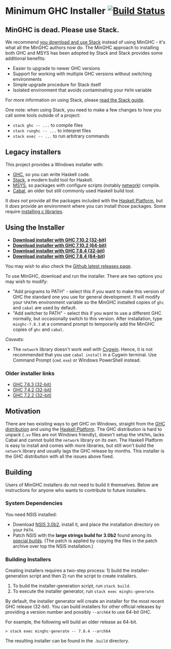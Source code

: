 # Minimum GHC Installer [![Build Status](https://img.shields.io/travis/fpco/minghc.svg?style=flat)](https://travis-ci.org/fpco/minghc)

## MinGHC is dead. Please use Stack.

We  recommend [you download and use
Stack](https://github.com/commercialhaskell/stack/blob/release/doc/install_and_upgrade.md)
instead of using MinGHC - it's what all the MinGHC authors now do. The MinGHC approach to installing both GHC
and MSYS has been adopted by Stack and Stack provides some additional
benefits:

* Easier to upgrade to newer GHC versions
* Support for working with multiple GHC versions without switching environments
* Simple upgrade procedure for Stack itself
* Isolated environment that avoids contaminating your `PATH` variable

For more information on using Stack, please [read the Stack
guide](https://github.com/commercialhaskell/stack/tree/release/doc/GUIDE.md).

One note: when using Stack, you need to make a few changes to how you
call some tools outside of a project:

* `stack ghc -- ...` to compile files
* `stack runghc -- ...` to interpret files
* `stack exec -- ...` to run arbitrary commands

## Legacy installers

This project provides a Windows installer with:

* [GHC](https://www.haskell.org/ghc/), so you can write Haskell code.
* [Stack](https://github.com/commercialhaskell/stack#readme), a modern build tool for Haskell.
* [MSYS](http://www.mingw.org/wiki/MSYS), so packages with configure scripts (notably [network](https://hackage.haskell.org/package/network)) compile.
* [Cabal](https://www.haskell.org/cabal/), an older but still commonly used Haskell build tool.

It _does not_ provide all the packages included with the [Haskell Platform](https://www.haskell.org/platform/), but it _does_ provide an environment where you can install those packages.  Some require [installing c libraries](docs/InstallingCLibs.md).


## Using the Installer

* [**Download installer with GHC 7.10.2 (32-bit)**](https://github.com/fpco/minghc/releases/download/2015-12-04/minghc-7.10.2-i386.exe)
* [**Download installer with GHC 7.10.2 (64-bit)**](https://github.com/fpco/minghc/releases/download/2015-12-04/minghc-7.10.2-x86_64.exe)
* [**Download installer with GHC 7.8.4 (32-bit)**](https://github.com/fpco/minghc/releases/download/2015-12-04/minghc-7.8.4-i386.exe)
* [**Download installer with GHC 7.8.4 (64-bit)**](https://github.com/fpco/minghc/releases/download/2015-12-04/minghc-7.8.4-x86_64.exe)

You may wish to also check the [Github latest releases page](https://github.com/fpco/minghc/releases/latest).

To use MinGHC, download and run the installer. There are two options you may wish to modify:

* "Add programs to PATH" - select this if you want to make this version of GHC the standard one you use for general development. It will modify your `%PATH%` environment variable so the MinGHC installed copies of `ghc` and `cabal` are used by default.
* "Add switcher to PATH" - select this if you want to use a different GHC normally, but occasionally switch to this version. After installation, type `minghc-7.8.3` at a command prompt to temporarily add the MinGHC copies of `ghc` and `cabal`.

_Caveats:_
* The `network` library doesn't work well with [Cygwin](https://cygwin.com/). Hence, it is not recommended that you use `cabal install` in a Cygwin terminal. Use Command Prompt (`cmd.exe`) or Windows PowerShell instead.

### Older installer links

* [GHC 7.6.3 (32-bit)](https://s3.amazonaws.com/download.fpcomplete.com/minghc/minghc-7.6.3.exe)
* [GHC 7.4.2 (32-bit)](https://s3.amazonaws.com/download.fpcomplete.com/minghc/minghc-7.4.2.exe)
* [GHC 7.2.2 (32-bit)](https://s3.amazonaws.com/download.fpcomplete.com/minghc/minghc-7.2.2.exe)

## Motivation

There are two existing ways to get GHC on Windows, straight from the [GHC distribution](https://www.haskell.org/ghc/) and using the [Haskell Platform](https://www.haskell.org/platform/). The GHC distribution is hard to unpack (`.xv` files are not Windows friendly), doesn't setup the `%PATH%`, lacks Cabal and cannot build the `network` library on its own. The Haskell Platform is easy to install and comes with more libraries, but still won't build the `network` library and usually lags the GHC release by months. This installer is the GHC distribution with all the issues above fixed.

## Building

Users of MinGHC installers do not need to build it themselves. Below are instructions for anyone who wants to contribute to future installers.

### System Dependencies

You need NSIS installed:

* Download [NSIS 3.0b2](http://nsis.sourceforge.net/), install it, and place the installation directory on your `PATH`.
* Patch NSIS with the **large strings build for 3.0b2** found among its
  [special builds](http://nsis.sourceforge.net/Special_Builds). (The patch is applied by copying
  the files in the patch archive over top the NSIS installation.)

### Building Installers

Creating installers requires a two-step process: 1) build the installer-generation script and then 2) run the script
to create installers.

  1. To build the installer-generation script, run `stack build`.
  2. To execute the installer generator, run `stack exec minghc-generate`.

By default, the installer generator will create an installer for the most recent GHC release (32-bit).
You can build installers for other official releases by providing a version number and possibly `--arch64` to use 64-bit
GHC.

For example, the following will build an older release as 64-bit.

    > stack exec minghc-generate -- 7.8.4 --arch64

The resulting installer can be found in the `.build` directory.
